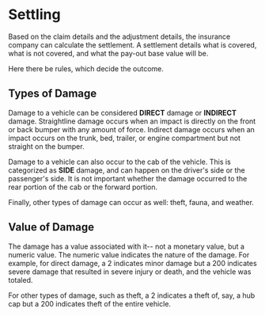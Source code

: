 # Settling

Based on the claim details and the adjustment details, the insurance company can calculate the settlement.  A settlement details what is covered, what is not covered, and what the pay-out base value will be.

Here there be rules, which decide the outcome.

## Types of Damage

Damage to a vehicle can be considered **DIRECT** damage or **INDIRECT** damage.  Straightline damage occurs when an impact is directly on the front or back bumper with any amount of force.  Indirect damage occurs when an impact occurs on the trunk, bed, trailer, or engine compartment but not straight on the bumper.

Damage to a vehicle can also occur to the cab of the vehicle.  This is categorized as **SIDE** damage, and can happen on the driver's side or the passenger's side.  It is not important whether the damage occurred to the rear portion of the cab or the forward portion.

Finally, other types of damage can occur as well: theft, fauna, and weather.

## Value of Damage

The damage has a value associated with it-- not a monetary value, but a numeric value.  The numeric value indicates the nature of the damage.  For example, for direct damage, a 2 indicates minor damage but a 200 indicates severe damage that resulted in severe injury or death, and the vehicle was totaled.

For other types of damage, such as theft, a 2 indicates a theft of, say, a hub cap but a 200 indicates theft of the entire vehicle.